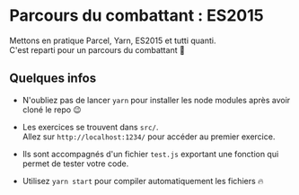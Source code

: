 # Parcours du combattant : ES2015

Mettons en pratique Parcel, Yarn, ES2015 et tutti quanti.  
C'est reparti pour un parcours du combattant :muscle:

## Quelques infos

* N'oubliez pas de lancer `yarn` pour installer les node modules après avoir cloné le repo :wink:

* Les exercices se trouvent dans `src/`.  
Allez sur `http://localhost:1234/` pour accéder au premier exercice.

* Ils sont accompagnés d'un fichier `test.js` exportant une fonction
qui permet de tester votre code.

* Utilisez `yarn start` pour compiler automatiquement les fichiers :fire:
